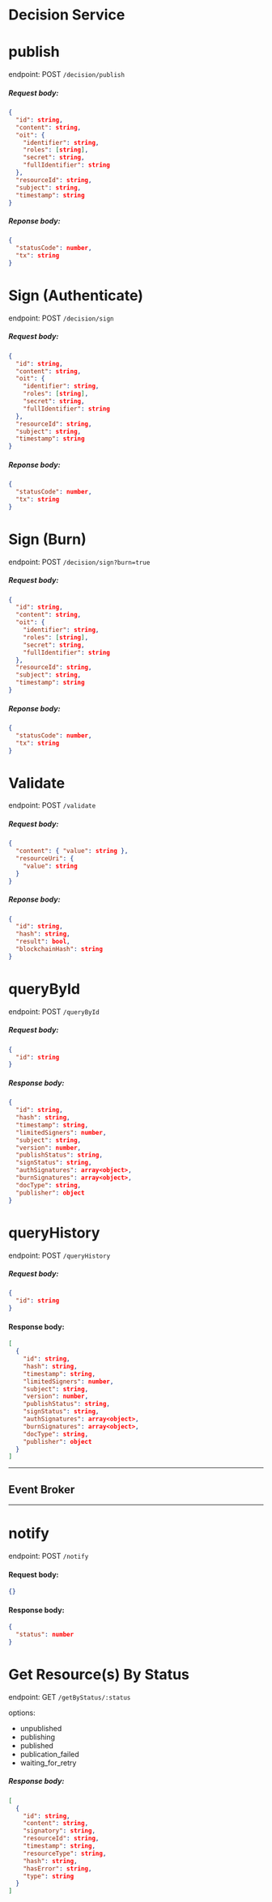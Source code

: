 # Decision Service

# publish

endpoint: POST `/decision/publish`

##### Request body:

```json
{
  "id": string,
  "content": string,
  "oit": {
    "identifier": string,
    "roles": [string],
    "secret": string,
    "fullIdentifier": string
  },
  "resourceId": string,
  "subject": string,
  "timestamp": string
}
```

##### Reponse body:

```json
{
  "statusCode": number,
  "tx": string
}
```

# Sign (Authenticate)

endpoint: POST `/decision/sign`

##### Request body:

```json
{
  "id": string,
  "content": string,
  "oit": {
    "identifier": string,
    "roles": [string],
    "secret": string,
    "fullIdentifier": string
  },
  "resourceId": string,
  "subject": string,
  "timestamp": string
}
```

##### Reponse body:

```json
{
  "statusCode": number,
  "tx": string
}
```

# Sign (Burn)

endpoint: POST `/decision/sign?burn=true`

##### Request body:

```json
{
  "id": string,
  "content": string,
  "oit": {
    "identifier": string,
    "roles": [string],
    "secret": string,
    "fullIdentifier": string
  },
  "resourceId": string,
  "subject": string,
  "timestamp": string
}
```

##### Reponse body:

```json
{
  "statusCode": number,
  "tx": string
}
```

# Validate

endpoint: POST `/validate`

##### Request body:

```json
{
  "content": { "value": string },
  "resourceUri": {
    "value": string
  }
}
```

##### Reponse body:

```json
{
  "id": string,
  "hash": string,
  "result": bool,
  "blockchainHash": string
}
```

# queryById

endpoint: POST `/queryById`

##### Request body:

```json
{
  "id": string
}
```

##### Response body:

```json
{
  "id": string,
  "hash": string,
  "timestamp": string,
  "limitedSigners": number,
  "subject": string,
  "version": number,
  "publishStatus": string,
  "signStatus": string,
  "authSignatures": array<object>,
  "burnSignatures": array<object>,
  "docType": string,
  "publisher": object
}
```

# queryHistory

endpoint: POST `/queryHistory`

##### Request body:

```json
{
  "id": string
}
```

#### Response body:

```json
[
  {
    "id": string,
    "hash": string,
    "timestamp": string,
    "limitedSigners": number,
    "subject": string,
    "version": number,
    "publishStatus": string,
    "signStatus": string,
    "authSignatures": array<object>,
    "burnSignatures": array<object>,
    "docType": string,
    "publisher": object
  }
]
```

---

## Event Broker

---

# notify

endpoint: POST `/notify`

#### Request body:

```json
{}
```

#### Response body:

```json
{
  "status": number
}
```

# Get Resource(s) By Status

endpoint: GET `/getByStatus/:status`

options:

- unpublished
- publishing
- published
- publication_failed
- waiting_for_retry

##### Response body:

```json
[
  {
    "id": string,
    "content": string,
    "signatory": string,
    "resourceId": string,
    "timestamp": string,
    "resourceType": string,
    "hash": string,
    "hasError": string,
    "type": string
  }
]
```
